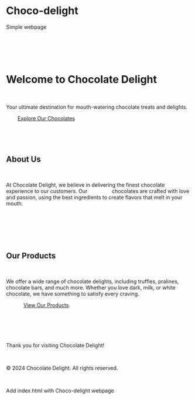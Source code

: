 # Choco-delight
Simple webpage
<!DOCTYPE html>
<html lang="en">

<head>
    <meta charset="UTF-8">
    <meta http-equiv="X-UA-Compatible" content="IE=edge">
    <meta name="viewport" content="width=device-width, initial-scale=1.0">
    <title>Chocolate Delight - Home</title>
    <style>
        body {
            background-color: rgb(228, 203, 169);
            font-family: Arial, sans-serif;
            margin: 0;
            padding: 0;
        }

        .container {
            background-color: rgb(77, 45, 43);
            color: white;
            display: flex;
            align-items: center;
            justify-content: center;
            flex-direction: column;
            width: 700px;
            border-radius: 10px;
            margin: 0 auto;
            margin-top: 6%;
            padding: 20px;
            box-shadow: 0 0 15px rgba(0, 0, 0, 0.2);
        }

        h1, h2 {
            color: #f7e7d4;
            text-align: center;
        }

        p {
            font-size: 1.2em;
            margin: 10px 0;
            text-align: center;
        }

        .button {
            background-color: #f7e7d4;
            color: rgb(77, 45, 43);
            padding: 10px 20px;
            border: none;
            border-radius: 5px;
            cursor: pointer;
            font-size: 1em;
            margin-top: 15px;
            text-decoration: none;
        }

        .button:hover {
            background-color: #d6c3a7;
        }

        .section {
            margin: 20px 0;
        }

        footer {
            background-color: rgb(77, 45, 43);
            color: white;
            text-align: center;
            padding: 10px 0;
            margin-top: 20px;
            border-top: 2px solid #f7e7d4;
        }

        footer p {
            margin: 5px 0;
            font-size: 0.9em;
        }
    </style>
</head>

<body>
    <div class="container">
        <h1>Welcome to Chocolate Delight</h1>
        <p>Your ultimate destination for mouth-watering chocolate treats and delights.</p>
        <a href="#" class="button">Explore Our Chocolates</a>

        <div class="section">
            <h2>About Us</h2>
            <p>At Chocolate Delight, we believe in delivering the finest chocolate experience to our customers. Our
                chocolates are crafted with love and passion, using the best ingredients to create flavors that melt in your mouth.</p>
        </div>

        <div class="section">
            <h2>Our Products</h2>
            <p>We offer a wide range of chocolate delights, including truffles, pralines, chocolate bars, and much more. Whether you love dark, milk, or white chocolate, we have something to satisfy every craving.</p>
            <a href="#" class="button">View Our Products</a>
        </div>
    </div>

    <footer>
        <p>Thank you for visiting Chocolate Delight!</p> 
        <p>&copy; 2024 Chocolate Delight. All rights reserved.</p>
    </footer>
</body>
Add index.html with Choco-delight webpage 
